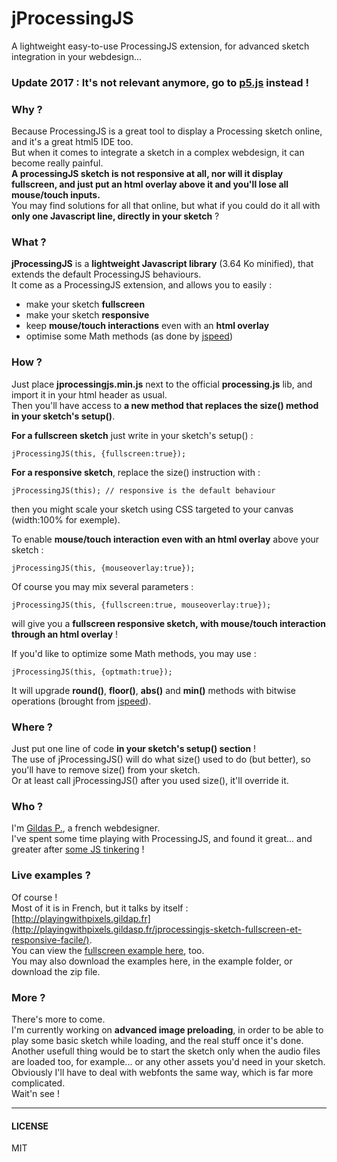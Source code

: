 jProcessingJS
=============

A lightweight easy-to-use ProcessingJS extension, for advanced sketch integration in your webdesign...

### Update 2017 : It's not relevant anymore, go to [p5.js](https://p5js.org/) instead !

### Why ?

Because ProcessingJS is a great tool to display a Processing sketch online, and it's a great html5 IDE too.  
But when it comes to integrate a sketch in a complex webdesign, it can become really painful.  
**A processingJS sketch is not responsive at all, nor will it display fullscreen, and just put an html overlay above it and you'll lose all mouse/touch inputs.**  
You may find solutions for all that online, but what if you could do it all with **only one Javascript line, directly in your sketch** ?

### What ?

**jProcessingJS** is a **lightweight Javascript library** (3.64 Ko minified), that extends the default ProcessingJS behaviours.  
It come as a ProcessingJS extension, and allows you to easily :

  * make your sketch **fullscreen**
  * make your sketch **responsive**
  * keep **mouse/touch interactions** even with an **html overlay**
  * optimise some Math methods (as done by [jspeed](http://code.google.com/p/jspeed/))

### How ?

Just place **jprocessingjs.min.js** next to the official **processing.js** lib, and import it in your html header as usual.  
Then you'll have access to **a new method that replaces the size() method in your sketch's setup()**.

**For a fullscreen sketch** just write in your sketch's setup() :

    jProcessingJS(this, {fullscreen:true});

**For a responsive sketch**, replace the size() instruction with :

    jProcessingJS(this); // responsive is the default behaviour

then you might scale your sketch using CSS targeted to your canvas (width:100% for exemple).

To enable **mouse/touch interaction even with an html overlay** above your sketch :

    jProcessingJS(this, {mouseoverlay:true});
    
Of course you may mix several parameters :

    jProcessingJS(this, {fullscreen:true, mouseoverlay:true});
    
will give you a **fullscreen responsive sketch, with mouse/touch interaction through an html overlay** !

If you'd like to optimize some Math methods, you may use :

    jProcessingJS(this, {optmath:true});

It will upgrade **round()**, **floor()**, **abs()** and **min()** methods with bitwise operations (brought from [jspeed](http://code.google.com/p/jspeed/)).

### Where ?

Just put one line of code **in your sketch's setup() section** !  
The use of jProcessingJS() will do what size() used to do (but better), so you'll have to remove size() from your sketch.  
Or at least call jProcessingJS() after you used size(), it'll override it.

### Who ?

I'm [Gildas P.](http://www.gildasp.fr), a french webdesigner.  
I've spent some time playing with ProcessingJS, and found it great... and greater after [some JS tinkering](http://playingwithpixels.gildasp.fr) !

### Live examples ?

Of course !  
Most of it is in French, but it talks by itself : [http://playingwithpixels.gildap.fr](http://playingwithpixels.gildasp.fr/jprocessingjs-sketch-fullscreen-et-responsive-facile/).  
You can view the [fullscreen example here](http://playingwithpixels.gildasp.fr/exemples/jprocessingjs/), too.  
You may also download the examples here, in the example folder, or download the zip file.

### More ?

There's more to come.  
I'm currently working on **advanced image preloading**, in order to be able to play some basic sketch while loading, and the real stuff once it's done.  
Another usefull thing would be to start the sketch only when the audio files are loaded too, for example... or any other assets you'd need in your sketch.  
Obviously I'll have to deal with webfonts the same way, which is far more complicated.  
Wait'n see !

---

#### LICENSE

MIT
